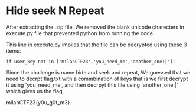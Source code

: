 # Hide seek N Repeat

After extracting the .zip file, We removed the blank unicode charecters in execute.py file that prevented python from running the code.

This line in execute.py impiles that the file can be decrypted using these 3 items:

    if user_key not in ['milanCTF23','you_need_me','another_one:|']:

Since the challenge is name hide and seek and repeat, We guessed that we need to decrpt flag.txt with a commbination of keys that is we first decrypt it using 'you_need_me', and then decrpyt this file using 'another_one:|' which gives us the flag.

milanCTF23{y0u_g0t_m3}
